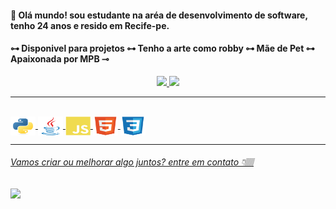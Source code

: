 <h4>👋 Olá mundo! sou estudante na aréa de desenvolvimento de software, tenho 24 anos e resido em Recife-pe.</h4>
<h4> ⊶  Disponivel para projetos  ⊶   Tenho a arte como robby  ⊶  Mãe de Pet  ⊶  Apaixonada por MPB ⊸</h4>

  <div align="center">
  <a href="https://github.com/isabelafariass">
  <img height="170em" src="https://github-readme-stats.vercel.app/api?username=isabelafariass&show_icons=true&theme=transparent&include_all_commits=true&count_private=true"/>
  <img height="170em" src="https://github-readme-stats.vercel.app/api/top-langs/?username=isabelafariass&layout=compact&langs_count=7&theme=transparent"/>
</div>
  <hr>
  <div style="display: inline_block"><br>
  <img align="center" alt="isa-Python" height="30" width="40" src="https://raw.githubusercontent.com/devicons/devicon/master/icons/python/python-original.svg">
  <img align="center" alt="isa-Java" height="30" width="40" src="https://raw.githubusercontent.com/devicons/devicon/master/icons/java/java-original.svg">
  <img align="center" alt="isa-Js" height="30" width="40" src="https://raw.githubusercontent.com/devicons/devicon/master/icons/javascript/javascript-plain.svg">
  <img align="center" alt="isa-HTML" height="30" width="40" src="https://raw.githubusercontent.com/devicons/devicon/master/icons/html5/html5-original.svg">
  <img align="center" alt="isa-CSS" height="30" width="40" src="https://raw.githubusercontent.com/devicons/devicon/master/icons/css3/css3-original.svg">
</div>
<hr>
<h6> Vamos criar ou melhorar algo juntos? entre em contato 👇🏽 </h6>
 <div>
 <a href="https://www.linkedin.com/in/isabela-nadja-866b7a27b/" target="_blank"><img src="https://img.shields.io/badge/-LinkedIn-%230077B5?style=for-the-badge&logo=linkedin&logoColor=white" target="_blank"></a> 
  </div>
